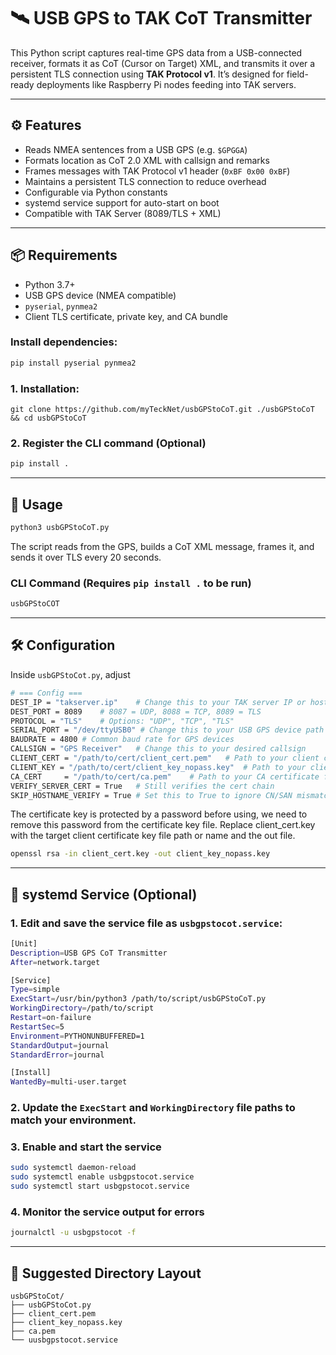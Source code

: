 # 🛰️ USB GPS to TAK CoT Transmitter

This Python script captures real-time GPS data from a USB-connected receiver, formats it as CoT (Cursor on Target) XML, and transmits it over a persistent TLS connection using **TAK Protocol v1**. It’s designed for field-ready deployments like Raspberry Pi nodes feeding into TAK servers.

---

## ⚙️ Features

- Reads NMEA sentences from a USB GPS (e.g. `$GPGGA`)
- Formats location as CoT 2.0 XML with callsign and remarks
- Frames messages with TAK Protocol v1 header (`0xBF 0x00 0xBF`)
- Maintains a persistent TLS connection to reduce overhead
- Configurable via Python constants
- systemd service support for auto-start on boot
- Compatible with TAK Server (8089/TLS + XML)

---

## 📦 Requirements

- Python 3.7+
- USB GPS device (NMEA compatible)
- `pyserial`, `pynmea2`
- Client TLS certificate, private key, and CA bundle

### Install dependencies:

```bash
pip install pyserial pynmea2
```

### 1. Installation:
```
git clone https://github.com/myTeckNet/usbGPStoCoT.git ./usbGPStoCoT && cd usbGPStoCoT
```

### 2. Register the CLI command (Optional)
```bash
pip install .
```

---

## 🚀 Usage
```bash
python3 usbGPStoCoT.py
```
The script reads from the GPS, builds a CoT XML message, frames it, and sends it over TLS every 20 seconds.

### CLI Command (Requires `pip install .` to be run)
```bash
usbGPStoCOT
```

---

## 🛠️ Configuration

Inside `usbGPStoCot.py`, adjust
```bash
# === Config ===
DEST_IP = "takserver.ip"    # Change this to your TAK server IP or hostname
DEST_PORT = 8089    # 8087 = UDP, 8088 = TCP, 8089 = TLS
PROTOCOL = "TLS"    # Options: "UDP", "TCP", "TLS"
SERIAL_PORT = "/dev/ttyUSB0" # Change this to your USB GPS device path
BAUDRATE = 4800 # Common baud rate for GPS devices
CALLSIGN = "GPS Receiver"   # Change this to your desired callsign
CLIENT_CERT = "/path/to/cert/client_cert.pem"   # Path to your client certificate
CLIENT_KEY = "/path/to/cert/client_key_nopass.key"  # Path to your client private key
CA_CERT     = "/path/to/cert/ca.pem"    # Path to your CA certificate for server verification
VERIFY_SERVER_CERT = True   # Still verifies the cert chain
SKIP_HOSTNAME_VERIFY = True # Set this to True to ignore CN/SAN mismatch
```

The certificate key is protected by a password before using, we need to remove this password from the certificate key file.  Replace client_cert.key with the target client certificate key file path or name and the out file.
```bash
openssl rsa -in client_cert.key -out client_key_nopass.key
```

---

## 🧩 systemd Service (Optional)

### 1. Edit and save the service file as `usbgpstocot.service`:
```bash
[Unit]
Description=USB GPS CoT Transmitter
After=network.target

[Service]
Type=simple
ExecStart=/usr/bin/python3 /path/to/script/usbGPStoCoT.py
WorkingDirectory=/path/to/script
Restart=on-failure
RestartSec=5
Environment=PYTHONUNBUFFERED=1
StandardOutput=journal
StandardError=journal

[Install]
WantedBy=multi-user.target
```

### 2. Update the `ExecStart` and `WorkingDirectory` file paths to match your environment.

### 3. Enable and start the service
```bash
sudo systemctl daemon-reload
sudo systemctl enable usbgpstocot.service
sudo systemctl start usbgpstocot.service
```

### 4. Monitor the service output for errors
```bash
journalctl -u usbgpstocot -f
```

---

## 📁 Suggested Directory Layout
```
usbGPStoCot/
├── usbGPStoCot.py
├── client_cert.pem
├── client_key_nopass.key
├── ca.pem
└── uusbgpstocot.service
```

